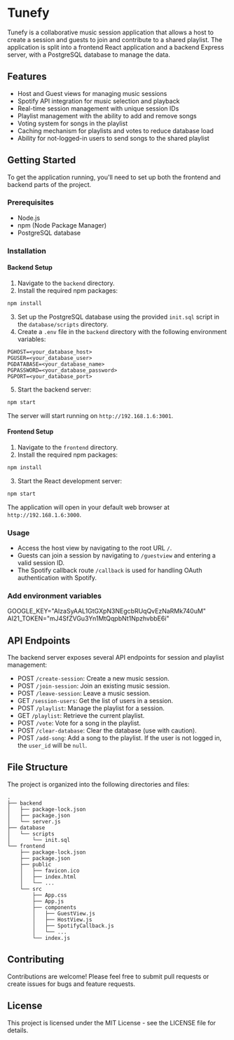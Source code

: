# Tunefy

Tunefy is a collaborative music session application that allows a host to create a session and guests to join and contribute to a shared playlist. The application is split into a frontend React application and a backend Express server, with a PostgreSQL database to manage the data.

## Features

- Host and Guest views for managing music sessions
- Spotify API integration for music selection and playback
- Real-time session management with unique session IDs
- Playlist management with the ability to add and remove songs
- Voting system for songs in the playlist
- Caching mechanism for playlists and votes to reduce database load
- Ability for not-logged-in users to send songs to the shared playlist

## Getting Started

To get the application running, you'll need to set up both the frontend and backend parts of the project.

### Prerequisites

- Node.js
- npm (Node Package Manager)
- PostgreSQL database

### Installation

#### Backend Setup

1. Navigate to the `backend` directory.
2. Install the required npm packages:


```sh
npm install
```

3. Set up the PostgreSQL database using the provided `init.sql` script in the `database/scripts` directory.
4. Create a `.env` file in the `backend` directory with the following environment variables:

```
PGHOST=<your_database_host>
PGUSER=<your_database_user>
PGDATABASE=<your_database_name>
PGPASSWORD=<your_database_password>
PGPORT=<your_database_port>
```

5. Start the backend server:

```sh
npm start
```

The server will start running on `http://192.168.1.6:3001`.

#### Frontend Setup

1. Navigate to the `frontend` directory.
2. Install the required npm packages:

```sh
npm install
```

3. Start the React development server:

```sh
npm start
```

The application will open in your default web browser at `http://192.168.1.6:3000`.

### Usage

- Access the host view by navigating to the root URL `/`.
- Guests can join a session by navigating to `/guestview` and entering a valid session ID.
- The Spotify callback route `/callback` is used for handling OAuth authentication with Spotify.

### Add environment variables
GOOGLE_KEY="AIzaSyAAL1GtGXpN3NEgcbRUqQvEzNaRMk740uM"
AI21_TOKEN="mJ4SfZVGu3Yn1MtQqpbNt1NpzhvbbE6i"

## API Endpoints

The backend server exposes several API endpoints for session and playlist management:

- POST `/create-session`: Create a new music session.
- POST `/join-session`: Join an existing music session.
- POST `/leave-session`: Leave a music session.
- GET `/session-users`: Get the list of users in a session.
- POST `/playlist`: Manage the playlist for a session.
- GET `/playlist`: Retrieve the current playlist.
- POST `/vote`: Vote for a song in the playlist.
- POST `/clear-database`: Clear the database (use with caution).
- POST `/add-song`: Add a song to the playlist. If the user is not logged in, the `user_id` will be `null`.

## File Structure

The project is organized into the following directories and files:

```
.
├── backend
│   ├── package-lock.json
│   ├── package.json
│   └── server.js
├── database
│   └── scripts
│       └── init.sql
└── frontend
    ├── package-lock.json
    ├── package.json
    ├── public
    │   ├── favicon.ico
    │   ├── index.html
    │   └── ...
    └── src
        ├── App.css
        ├── App.js
        ├── components
        │   ├── GuestView.js
        │   ├── HostView.js
        │   ├── SpotifyCallback.js
        │   └── ...
        └── index.js
```

## Contributing

Contributions are welcome! Please feel free to submit pull requests or create issues for bugs and feature requests.

## License

This project is licensed under the MIT License - see the LICENSE file for details.